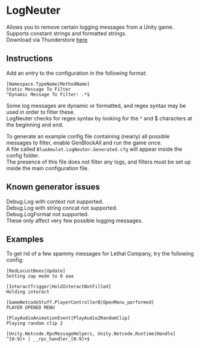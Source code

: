 # LogNeuter
Allows you to remove certain logging messages from a Unity game.  
Supports constant strings and formatted strings.  
Download via Thunderstore [here](https://thunderstore.io/c/lethal-company/p/BlueAmulet/LogNeuter/)

## Instructions
Add an entry to the configuration in the following format:  
```
[Namespace.TypeName|MethodName]
Static Message To Filter
^Dynamic Message To Filter: .*$
```

Some log messages are dynamic or formatted, and regex syntax may be used in order to filter these.  
LogNeuter checks for regex syntax by looking for the ^ and $ characters at the beginning and end.

To generate an example config file containing (nearly) all possible messages to filter, enable GenBlockAll and run the game once.  
A file called `BlueAmulet.LogNeuter.Generated.cfg` will appear inside the config folder.  
The presence of this file does not filter any logs, and filters must be set up inside the main configuration file.

## Known generator issues
Debug.Log with context not supported.  
Debug.Log with string concat not supported.  
Debug.LogFormat not supported.  
These only affect very few possible logging messages.

## Examples
To get rid of a few spammy messages for Lethal Company, try the following config:  
```
[RedLocustBees|Update]
Setting zap mode to 0 aaa

[InteractTrigger|HoldInteractNotFilled]
Holding interact

[GameNetcodeStuff.PlayerControllerB|OpenMenu_performed]
PLAYER OPENED MENU

[PlayAudioAnimationEvent|PlayAudio2RandomClip]
Playing random clip 2

[Unity.Netcode.RpcMessageHelpers, Unity.Netcode.Runtime|Handle]
^[0-9]+ | __rpc_handler_[0-9]+$
```

